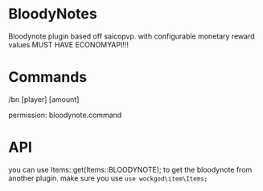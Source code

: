 # BloodyNotes
Bloodynote plugin based off saicopvp. with configurable monetary reward values MUST HAVE ECONOMYAPI!!!

# Commands
/bn [player] [amount]
  
permission: bloodynote.command
  
  
# API
you can use Items::get(Items::BLOODYNOTE); to get the bloodynote from another plugin. make sure you use `use wockgod\item\Items;`
